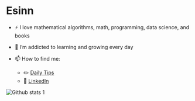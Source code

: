 # Esinn
- :zap: I love mathematical algorithms, math, programming, data science, and books
- 🌱 I’m addicted to learning and growing every day

- 📫 How to find me: 
  
  - :pencil2: [Daily Tips](https://mathdatasimplified.com/)
  - :office: [LinkedIn](www.linkedin.com/in/esin-oruç-73b0a4228)
  
![Github stats 1](https://github-readme-stats.vercel.app/api?username=kullanıcıadınız&show_icons=true&theme=gradient)
